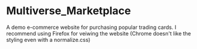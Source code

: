 # Multiverse_Marketplace
A demo e-commerce website for purchasing popular trading cards.
 I recommend using Firefox for veiwing the website (Chrome doesn't like the styling even with a normalize.css)
